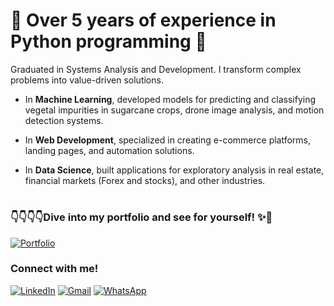 # 🌟 Over 5 years of experience in Python programming 🌟

Graduated in Systems Analysis and Development. I transform complex problems into value-driven solutions.

- In **Machine Learning**, developed models for predicting and classifying vegetal impurities in sugarcane crops, drone image analysis, and motion detection systems.

- In **Web Development**, specialized in creating e-commerce platforms, landing pages, and automation solutions.

- In **Data Science**, built applications for exploratory analysis in real estate, financial markets (Forex and stocks), and other industries.

#

### 👇👇👇👇Dive into my portfolio and see for yourself! ✨🌟
[![Portfolio](https://img.shields.io/badge/Portfolio-%230077B5.svg?style=for-the-badge&logo=web&logoColor=white)](https://huelerssey-portfolio.site/)

### Connect with me!

[![LinkedIn](https://img.shields.io/badge/Linkedin-%230077B5.svg?style=for-the-badge&logo=linkedin&logoColor=white)](https://www.linkedin.com/in/huelerssey)
[![Gmail](https://img.shields.io/badge/Gmail-D14836?style=for-the-badge&logo=gmail&logoColor=white)](mailto:huelerssey@gmail.com)
[![WhatsApp](https://img.shields.io/badge/WhatsApp-25D366?style=for-the-badge&logo=whatsapp&logoColor=white)](https://api.whatsapp.com/send?phone=5584999306130)


